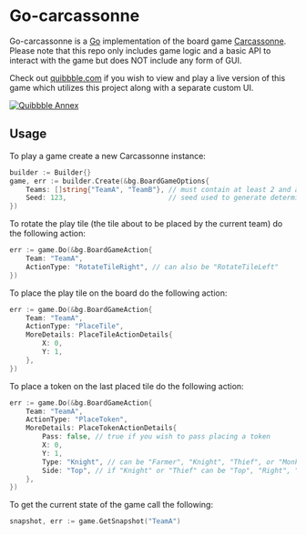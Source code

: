 # Go-carcassonne

Go-carcassonne is a [Go](https://golang.org) implementation of the board game [Carcassonne](https://boardgamegeek.com/boardgame/822/carcassonne). Please note that this repo only includes game logic and a basic API to interact with the game but does NOT include any form of GUI.

Check out [quibbble.com](https://quibbble.com/annex) if you wish to view and play a live version of this game which utilizes this project along with a separate custom UI.

[![Quibbble Annex](https://i.imgur.com/sLVp1x0.png)](https://quibbble.com/annex)

## Usage

To play a game create a new Carcassonne instance:
```go
builder := Builder{}
game, err := builder.Create(&bg.BoardGameOptions{
    Teams: []string{"TeamA", "TeamB"}, // must contain at least 2 and at most 5 teams
    Seed: 123,                         // seed used to generate deterministic randomness
})
```

To rotate the play tile (the tile about to be placed by the current team) do the following action:
```go
err := game.Do(&bg.BoardGameAction{
    Team: "TeamA",
    ActionType: "RotateTileRight", // can also be "RotateTileLeft"
})
```

To place the play tile on the board do the following action:
```go
err := game.Do(&bg.BoardGameAction{
    Team: "TeamA",
    ActionType: "PlaceTile",
    MoreDetails: PlaceTileActionDetails{
        X: 0,
        Y: 1,
    },
})
```

To place a token on the last placed tile do the following action:
```go
err := game.Do(&bg.BoardGameAction{
    Team: "TeamA",
    ActionType: "PlaceToken",
    MoreDetails: PlaceTokenActionDetails{
        Pass: false, // true if you wish to pass placing a token
        X: 0,
        Y: 1,
        Type: "Knight", // can be "Farmer", "Knight", "Thief", or "Monk"
        Side: "Top", // if "Knight" or "Thief" can be "Top", "Right", "Bottom", "Left"; if "Farmer" can be "TopA", "TopB", "RightA", ...; if "Monk" then ""
    },
})
```

To get the current state of the game call the following:
```go
snapshot, err := game.GetSnapshot("TeamA")
```
